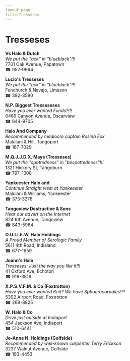 ```yaml
---
layout:page
title:Tresseses
---
```

# Tresseses

**Vs Halo & Dutch**  
_We put the "ack" in "blueblack"!!!_  
7701 Oak Avenue, Papatown  
☎ 952-9964



**Lucio's Tresseses**  
_We put the "ack" in "blueblack"!!!_  
Fenchurch & Navajo, Limason  
☎ 392-3590



**N.P. Biggest Tresseseses**  
_Have you ever wanted Funds?!!!_  
6469 Canyon Avenue, Oscarview  
☎ 844-9705



**Halo And Company**  
_Recommended by mediocre captain Rosina Fox_  
Malulani & Hill, Tangoport  
☎ 167-7029



**M.Q.J.J.D.X. Mays (Tresseses)**  
_We put the "spottedness" in "bespottedness"!!!_  
1321 Hickory St, Tangoburn  
☎ 797-1308



**Yankeester Halo and**  
_Continue Straight west at Yankeester_  
Malulani & Williams, Yankeester  
☎ 373-3276



**Tangoview Destructive & Sons**  
_Hear our advert on the Internet_  
824 6th Avenue, Tangoview  
☎ 843-5964



**O.U.I.I.E.W. Halo Holdings**  
_A Proud Member of Serologic Family_  
5611 4th Road, Indialand  
☎ 677-1659



**Joann's Halo**  
_Tresseses: Just the way you like it!!!_  
41 Oxford Ave, Echoton  
☎ 916-3816



**X.P.S.V.F.M. & Co (Foxtrotton)**  
_Have you ever wanted Knit? We have Sphaerocarpales!?!_  
5302 Airport Road, Foxtrotton  
☎ 268-8825



**W. Halo & Co**  
_Drive just outside at Indiaport_  
454 Jackson Ave, Indiaport  
☎ 510-6441



**Jo-Anne N. Holdings (Golfside)**  
_Recommended by well-known carpenter Terry Erickson_  
3237 Walnut Avenue, Golfside  
☎ 193-4453



